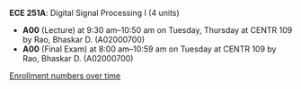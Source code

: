 **ECE 251A**: Digital Signal Processing I (4 units)

- **A00** (Lecture) at 9:30 am–10:50 am on Tuesday, Thursday at CENTR 109 by Rao, Bhaskar D. (A02000700)
- **A00** (Final Exam) at 8:00 am–10:59 am on Tuesday at CENTR 109 by Rao, Bhaskar D. (A02000700)

[Enrollment numbers over time](./ECE251A.tsv)
